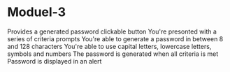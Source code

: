 # Moduel-3
Provides a generated password
clickable button
You're presonted with a series of criteria prompts
You're able to generate a password in between 8 and 128 characters
You're able to use capital letters, lowercase letters, symbols and numbers
The password is generated when all criteria is met
Password is displayed in an alert
